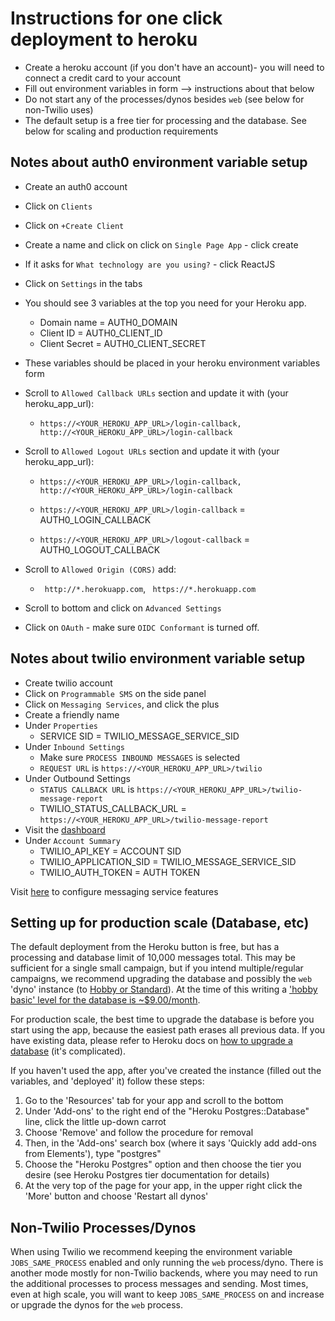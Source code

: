 # Instructions for one click deployment to heroku
- Create a heroku account (if you don't have an account)- you will need to connect a credit card to your account
- Fill out environment variables in form --> instructions about that below
- Do not start any of the processes/dynos besides `web` (see below for non-Twilio uses)
- The default setup is a free tier for processing and the database. See below for scaling and production requirements


## Notes about auth0 environment variable setup
- Create an auth0 account
- Click on `Clients`
- Click on `+Create Client`
- Create a name and click on click on `Single Page App` - click create
- If it asks for `What technology are you using?` - click ReactJS
- Click on `Settings` in the tabs
- You should see 3 variables at the top you need for your Heroku app.
  - Domain name = AUTH0_DOMAIN
  - Client ID = AUTH0_CLIENT_ID
  - Client Secret = AUTH0_CLIENT_SECRET
- These variables should be placed in your heroku environment variables form
- Scroll to `Allowed Callback URLs` section and update it with (your heroku_app_url):
  - `https://<YOUR_HEROKU_APP_URL>/login-callback, http://<YOUR_HEROKU_APP_URL>/login-callback`

- Scroll to `Allowed Logout URLs` section and update it with (your heroku_app_url):
  - `https://<YOUR_HEROKU_APP_URL>/login-callback, http://<YOUR_HEROKU_APP_URL>/login-callback`

  - `https://<YOUR_HEROKU_APP_URL>/login-callback` = AUTH0_LOGIN_CALLBACK
  - `https://<YOUR_HEROKU_APP_URL>/logout-callback` = AUTH0_LOGOUT_CALLBACK
- Scroll to `Allowed Origin (CORS)` add:
  - ` http://*.herokuapp.com`, ` https://*.herokuapp.com`
- Scroll to bottom and click on `Advanced Settings`
- Click on `OAuth` - make sure `OIDC Conformant` is turned off.


## Notes about twilio environment variable setup
- Create twilio account
- Click on `Programmable SMS` on the side panel
- Click on `Messaging Services`, and click the plus
- Create a friendly name
- Under `Properties`
  - SERVICE SID = TWILIO_MESSAGE_SERVICE_SID
- Under `Inbound Settings`
  - Make sure `PROCESS INBOUND MESSAGES` is selected
  - `REQUEST URL` is `https://<YOUR_HEROKU_APP_URL>/twilio`
- Under Outbound Settings
  - `STATUS CALLBACK URL` is `https://<YOUR_HEROKU_APP_URL>/twilio-message-report`
  - TWILIO_STATUS_CALLBACK_URL = `https://<YOUR_HEROKU_APP_URL>/twilio-message-report`
- Visit the [dashboard](https://www.twilio.com/console)
- Under `Account Summary`
  - TWILIO_API_KEY = ACCOUNT SID
  - TWILIO_APPLICATION_SID = TWILIO_MESSAGE_SERVICE_SID
  - TWILIO_AUTH_TOKEN = AUTH TOKEN

Visit [here](https://www.twilio.com/docs/api/messaging/services-and-copilot) to configure messaging service features


## Setting up for production scale (Database, etc)

The default deployment from the Heroku button is free, but has a processing and database limit of 10,000 messages total.
This may be sufficient for a single small campaign, but if you intend multiple/regular campaigns, we recommend upgrading
the database and possibly the `web` 'dyno' instance (to [Hobby or Standard](https://devcenter.heroku.com/articles/dynos)).  At the time of this writing a ['hobby basic' level for the database is ~$9.00/month](https://devcenter.heroku.com/articles/heroku-postgres-plans#plan-tiers).

For production scale, the best time to upgrade the database is before you start using the app, because the easiest path erases all
previous data.  If you have existing data, please refer to Heroku docs on [how to upgrade a database](https://devcenter.heroku.com/articles/upgrading-heroku-postgres-databases) (it's complicated).

If you haven't used the app, after you've created the instance (filled out the variables, and 'deployed' it)
follow these steps:

1. Go to the 'Resources' tab for your app and scroll to the bottom
2. Under 'Add-ons' to the right end of the "Heroku Postgres::Database" line, click the little up-down carrot
3. Choose 'Remove' and follow the procedure for removal
4. Then, in the 'Add-ons' search box (where it says 'Quickly add add-ons from Elements'), type "postgres"
5. Choose the "Heroku Postgres" option and then choose the tier you desire (see Heroku Postgres tier documentation for details)
6. At the very top of the page for your app, in the upper right click the 'More' button and choose 'Restart all dynos'


## Non-Twilio Processes/Dynos

When using Twilio we recommend keeping the environment variable `JOBS_SAME_PROCESS` enabled and only running the `web` process/dyno.
There is another mode mostly for non-Twilio backends, where you may need to run the additional processes to process messages and sending.  Most times, even at high scale, you will want to keep `JOBS_SAME_PROCESS` on and increase or upgrade the dynos for the `web` process.

